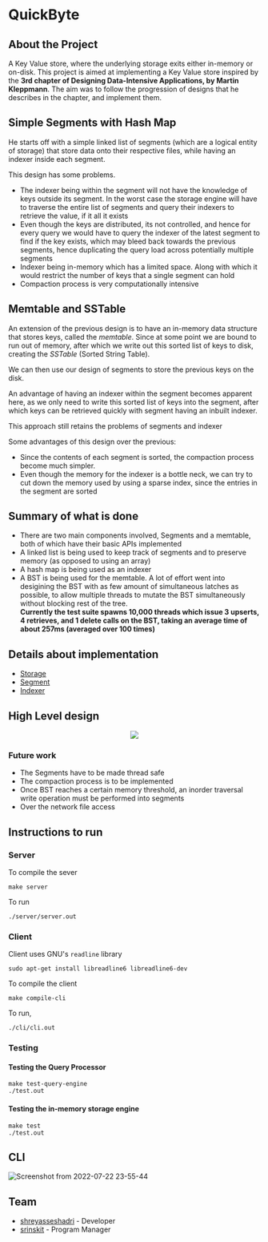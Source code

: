 # QuickByte

## About the Project

A Key Value store, where the underlying storage exits either in-memory or on-disk. This project is aimed at implementing a Key Value store inspired by the **3rd chapter of Designing Data-Intensive Applications, by Martin Kleppmann**. The aim was to follow the progression of designs that he describes in the chapter, and implement them.

## Simple Segments with Hash Map

He starts off with a simple linked list of segments (which are a logical entity of storage) that store data onto their respective files, while having an indexer inside each segment.

This design has some problems.

- The indexer being within the segment will not have the knowledge of keys outside its segment. In the worst case the storage engine will have to traverse the entire list of segments and query their indexers to retrieve the value, if it all it exists 
- Even though the keys are distributed, its not controlled, and hence for every query we would have to query the indexer of the latest segment to find if the key exists, which may bleed back towards the previous segments, hence duplicating the query load across potentially multiple segments
- Indexer being in-memory which has a limited space. Along with which it would restrict the number of keys that a single segment can hold
- Compaction process is very computationally intensive


## Memtable and SSTable

An extension of the previous design is to have an in-memory data structure that stores keys, called the *memtable*. Since at some point we are bound to run out of memory, after which we write out this sorted list of keys to disk, creating the *SSTable* (Sorted String Table).

We can then use our  design of segments to store the previous keys on the disk.

An advantage of having an indexer within the segment becomes apparent here, as we only need to write this sorted list of keys into the segment, after which keys can be retrieved quickly with segment having an inbuilt indexer.


This approach still retains the problems of segments and indexer 

Some advantages of this design over the previous:
- Since the contents of each segment is sorted, the compaction process become much simpler.
- Even though the memory for the indexer is a bottle neck, we can try to cut down the memory used by using a sparse index, since the entries in the segment are sorted


## Summary of what is done

- There are two main components involved, Segments and a memtable, both of which have their basic APIs implemented
- A linked list is being used to keep track of segments and to preserve memory (as opposed to using an array)
- A hash map is being used as an indexer
- A BST is being used for the memtable. A lot of effort went into desigining the BST with as few amount of simultaneous latches as possible, to allow multiple threads to mutate the BST simultaneously without blocking rest of the tree. <br> **Currently the test suite spawns 10,000 threads which issue 3 upserts, 4 retrieves, and 1 delete calls on the BST, taking an average time of about 257ms (averaged over 100 times)**

## Details about implementation
- [Storage](/storage/README.md)
- [Segment](/segment/README.md)
- [Indexer](/indexers/README.md)

## High Level design

<p align="center">
  <img src="https://user-images.githubusercontent.com/28723932/180716372-cdaa0e8a-cd7e-43be-8024-e549e20e3a65.png" />
</p>

### Future work
- The Segments have to be made thread safe
- The compaction process is to be implemented
- Once BST reaches a certain memory threshold, an inorder traversal write operation must be performed into segments
- Over the network file access

## Instructions to run

### Server

To compile the sever
```
make server
```
To run
```
./server/server.out
```

### Client

Client uses GNU's `readline` library

```
sudo apt-get install libreadline6 libreadline6-dev
```

To compile the client
```
make compile-cli
```
To run,
```
./cli/cli.out
```


### Testing

#### Testing the Query Processor
```
make test-query-engine
./test.out
```

#### Testing the in-memory storage engine
```
make test
./test.out
```

## CLI 
![Screenshot from 2022-07-22 23-55-44](https://user-images.githubusercontent.com/28723932/180642192-d5007558-8322-46c5-85ba-644cce869df1.png)


## Team
* [shreyasseshadri](https://github.com/shreyasseshadri) - Developer
* [srinskit](https://github.com/srinskit) - Program Manager
